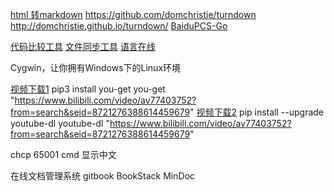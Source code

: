 [html 转markdown](https://tool.lu/markdown/) 
https://github.com/domchristie/turndown http://domchristie.github.io/turndown/
[BaiduPCS-Go](https://github.com/iikira/BaiduPCS-Go)

[代码比较工具](https://blog.csdn.net/yueliang2100/article/details/82190257)
[文件同步工具](https://freefilesync.org/)
[语言在线](https://repl.it/languages)

Cygwin，让你拥有Windows下的Linux环境


[视频下载1](https://github.com/soimort/you-get)
pip3 install you-get
you-get "https://www.bilibili.com/video/av77403752?from=search&seid=8721276388614459679"
[视频下载2](https://github.com/ytdl-org/youtube-dl)
pip install --upgrade youtube-dl
youtube-dl "https://www.bilibili.com/video/av77403752?from=search&seid=8721276388614459679"

chcp 65001 cmd 显示中文

在线文档管理系统
gitbook  BookStack MinDoc
